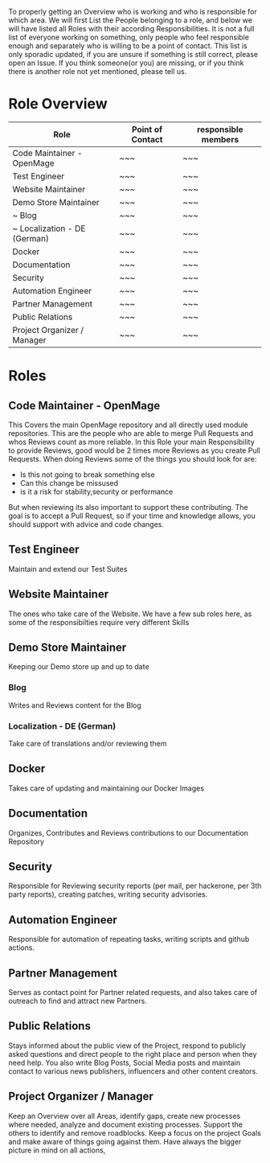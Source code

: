 
To properly getting an Overview who is working and who is responsible for which area.
We will first List the People belonging to a role, and below we will have listed all Roles with their according Responsibilities. It is not a full list of everyone working on something, only people who feel responsible enough and separately who is willing to be a point of contact.
This list is only sporadic updated, if you are unsure if something is still correct, please open an Issue.
If you think someone(or you) are missing, or if you think there is another role not yet mentioned, please tell us.



# Role Overview

| Role | Point of Contact | responsible members |
| ---- | ---------------- | ------------------- |
| Code Maintainer - OpenMage | ~~~ | ~~~ |
| Test Engineer | ~~~ | ~~~ |
| Website Maintainer | ~~~ | ~~~ |
| Demo Store Maintainer | ~~~ | ~~~ |
| ~ Blog | ~~~ | ~~~ |
| ~ Localization - DE (German) | ~~~ | ~~~ |
| Docker | ~~~ | ~~~ |
| Documentation | ~~~ | ~~~ |
| Security | ~~~ | ~~~ |
| Automation Engineer | ~~~ | ~~~ |
| Partner Management | ~~~ | ~~~ |
| Public Relations | ~~~ | ~~~ |
| Project Organizer / Manager | ~~~ | ~~~ |



# Roles


## Code Maintainer - OpenMage

This Covers the main OpenMage repository and all directly used module repositories.
This are the people who are able to merge Pull Requests and whos Reviews count as more reliable.
In this Role your main Responsibility to provide Reviews, good would be 2 times more Reviews as you create Pull Requests.
When doing Reviews some of the things you should look for are:
* Is this not going to break something else
* Can this change be missused
* is it a risk for stability,security or performance

But when reviewing its also important to support these contributing. The goal is to accept a Pull Request, so if your time and knowledge allows, you should support with advice and code changes.

## Test Engineer

Maintain and extend our Test Suites

## Website Maintainer

The ones who take care of the Website. We have a few sub roles here, as some of the responsibilties require very different Skills

## Demo Store Maintainer

Keeping our Demo store up and up to date

### Blog

Writes and Reviews content for the Blog

### Localization - DE (German)

Take care of translations and/or reviewing them

## Docker

Takes care of updating and maintaining our Docker Images

## Documentation

Organizes, Contributes and Reviews contributions to our Documentation Repository

## Security

Responsible for Reviewing security reports (per mail, per hackerone, per 3th party reports), creating patches, writing security advisories.

## Automation Engineer

Responsible for automation of repeating tasks, writing scripts and github actions.

## Partner Management

Serves as contact point for Partner related requests, and also takes care of outreach to find and attract new Partners.

## Public Relations

Stays informed about the public view of the Project, respond to publicly asked questions and direct people to the right place and person when they need help.
You also write Blog Posts, Social Media posts and maintain contact to various news publishers, influencers and other content creators.

## Project Organizer / Manager

Keep an Overview over all Areas, identify gaps, create new processes where needed, analyze and document existing processes. Support the others to identify and remove roadblocks.
Keep a focus on the project Goals and make aware of things going against them.
Have always the bigger picture in mind on all actions, 
